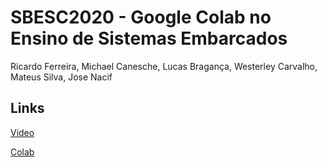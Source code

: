 # SBESC2020 - Google Colab no Ensino de Sistemas Embarcados

Ricardo Ferreira, Michael Canesche, Lucas Bragança, Westerley Carvalho, Mateus Silva, Jose Nacif

## Links

[Video]()

[Colab]()